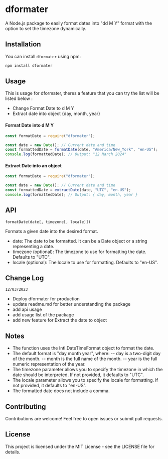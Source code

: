 # dformater

A Node.js package to easily format dates into "dd M Y" format with the option to set the timezone dynamically.

## Installation

You can install `dformater` using npm:

```bash
npm install dformater
```

## Usage

This is usage for dformater, theres a feature that you can try the list will be listed below :

- Change Format Date to d M Y
- Extract date into object {day, month, year}

#### Format Date into d M Y

```javascript
const formatDate = require("dformater");

const date = new Date(); // Current date and time
const formattedDate = formatDate(date, "America/New_York", "en-US");
console.log(formattedDate); // Output: "12 March 2024"
```

#### Extract Date into an object

```javascript
const formatDate = require("dformater");

const date = new Date(); // Current date and time
const formattedDate = extractDate(date, "UTC", "en-US");
console.log(formattedDate); // Output: { day, month, year }
```

## API

`formatDate(date[, timezone[, locale]])`

Formats a given date into the desired format.

- date: The date to be formatted. It can be a Date object or a string representing a date.
- timezone (optional): The timezone to use for formatting the date. Defaults to "UTC".
- locale (optional): The locale to use for formatting. Defaults to "en-US".

## Change Log
`12/03/2023`
- Deploy dformater for production
- update readme.md for better understanding the package
- add api usage
- add usage list of the package
- add new feature for Extract the date to object

## Notes

- The function uses the Intl.DateTimeFormat object to format the date.
- The default format is "day month year", where:
  -- day is a two-digit day of the month.
  -- month is the full name of the month.
  -- year is the full numeric representation of the year.
- The timezone parameter allows you to specify the timezone in which the date should be interpreted. If not provided, it defaults to "UTC".
- The locale parameter allows you to specify the locale for formatting. If not provided, it defaults to "en-US".
- The formatted date does not include a comma.

## Contributing

Contributions are welcome! Feel free to open issues or submit pull requests.

## License

This project is licensed under the MIT License - see the LICENSE file for details.
